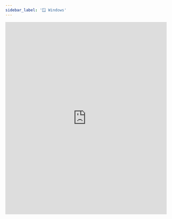 ```yaml
---
sidebar_label: '🪟 Windows'
---
```


<iframe width="100%" height="600px" src="https://www.youtube.com/embed/ay5hsvY-81s" title="YouTube video player" frameborder="0" allow="accelerometer; autoplay; clipboard-write; encrypted-media; gyroscope; picture-in-picture" allowfullscreen></iframe>
